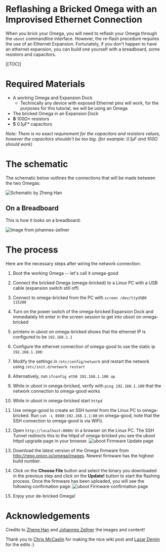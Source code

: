 # Reflashing a Bricked Omega with an Improvised Ethernet Connection

When you brick your Omega, you will need to reflash your Omega through the `uboot` commandline interface. However, the re-flash precedure requires the use of an Ethernet Expansion. Fortunately, if you don't happen to have an ethernet expansion, you can build one yourself with a breadboard, some resistors and capacitors.

[[_TOC_]]

# Required Materials

* A working Omega and Expansion Dock
  * Technically any device with exposed Ethernet pins will work, for the purposes for this tutorial, we will be using an Omega
* The bricked Omega in an Expansion Dock
* **8** 100Ω* resistors
* **5** 0.1µF* capacitors
 
*Note: There is no exact requirement for the capacitors and resistors values, however the capacitors shouldn't be too big. (for example: 0.1µF and 100Ω should work)*

# The schematic

The schematic below outlines the connections that will be made between the two Omegas:

![Schematic by Zheng Han](https://onion-cdn.s3.amazonaws.com/community/images/transformerless_ethernet.jpg)


## On a Breadboard

This is how it looks on a breadboard:

![Image from johannes-zellner](https://community.onion.io/uploads/files/1448652521918-2015-11-27_omega_breadboard_network.jpg)


# The process

Here are the necessary steps after wiring the network connection:

1. Boot the working Omega -- let's call it omega-good
 
2. Connect the bricked Omega (omega-bricked) to a Linux PC with a USB cable (expansion switch still off)
 
3. Connect to omega-bricked from the PC with `screen /dev/ttyUSB0 115200`
 
4. Turn on the power switch of the omega-bricked Expansion Dock and immediately hit enter in the screen session to get into uboot on omega-bricked
 
5. printenv in uboot on omega-bricked shows that the ethernet IP is configured to be `192.168.1.1`

6. Configure the ethernet connection of omega-good to use the static ip `192.168.1.100`:
  1. Modify the settings in `/etc/config/network` and restart the network using `/etc/init.d/network restart`
  2. Alternatively, run `ifconfig eth0 192.168.1.100 up`
 
7. While in uboot in omega-bricked, verify with `ping 192.168.1.100` that the network connection to omega-good works
 
8. While in uboot in omega-bricked start `httpd`
 
9. Use omega-good to create an SSH tunnel from the Linux PC to omega-bricked. Run `ssh -L 8080:192.168.1.1:80` on omega-good, note that the SSH connection to omega-good is via WiFi).
 
10. Open `http://localhost:8080/` in a browser on the Linux PC. The SSH Tunnel redirects this to the httpd of omega-bricked you see the uboot httpd upgrade page in your browser.
![uboot Firmware Update page](https://i.imgur.com/hS2fHtL.png)

11. Download the latest version of the Omega firmware from http://repo.onion.io/omega/images. Newest firmware has the highest build number.

12. Click on the **Choose File** button and select the binary you downloaded in the previous step and click on the **Update!** button to start the flashing process. Once the firmware has been uploaded, you will see the following confirmation page:
![uboot Firmware confirmation page](https://i.imgur.com/bJ3HEBZ.png)

13. Enjoy your de-bricked Omega!




# Acknowledgements

Credits to [Zheng Han](https://community.onion.io/user/zheng-han) and [Johannes Zellner](https://community.onion.io/user/johannes-zellner) the images and content!

Thank you to [Chris McCaslin](https://community.onion.io/user/chris-mccaslin) for making the nice wiki post and [Lazar Demin](https://community.onion.io/user/lazar-demin) for the edits :)
